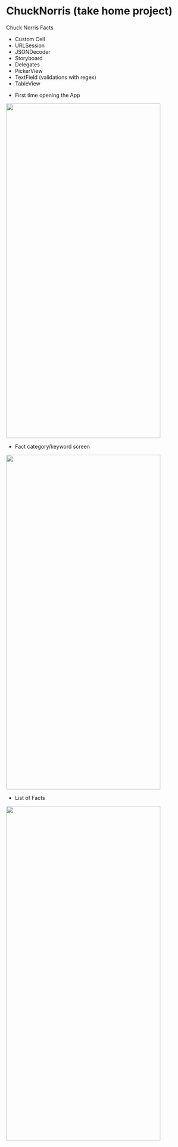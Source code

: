 # ChuckNorris (take home project)
Chuck Norris Facts

* Custom Cell
* URLSession
* JSONDecoder
* Storyboard
* Delegates
* PickerView
* TextField (validations with regex)
* TableView

- First time opening the App
<img src="https://user-images.githubusercontent.com/26223657/125295718-e3b6aa80-e2fb-11eb-8281-0aaeec5e941e.png" width="414" height="896">

- Fact category/keyword screen
<img src="https://user-images.githubusercontent.com/26223657/125295716-e31e1400-e2fb-11eb-9d64-2be679d5af1d.png" width="414" height="896">

- List of Facts
<img src="https://user-images.githubusercontent.com/26223657/125295705-df8a8d00-e2fb-11eb-938f-84b2662dee2c.png" width="414" height="896">








